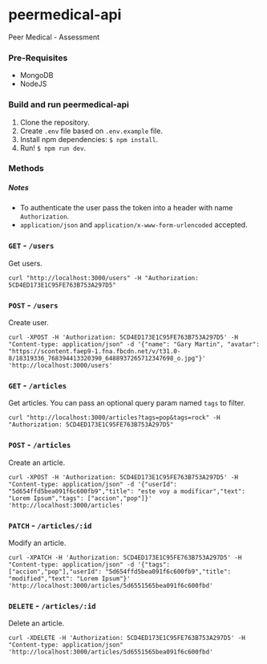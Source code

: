 # peermedical-api
Peer Medical - Assessment

### Pre-Requisites
- MongoDB
- NodeJS

### Build and run peermedical-api
1. Clone the repository.
2. Create `.env` file based on `.env.example` file.
3. Install npm dependencies: `$ npm install`.
4. Run! `$ npm run dev`.

### Methods
##### Notes
- To authenticate the user pass the token into a header with name `Authorization`.
- `application/json` and `application/x-www-form-urlencoded` accepted.
### `GET` - `/users`
Get users.
```
curl "http://localhost:3000/users" -H "Authorization: 5CD4ED173E1C95FE763B753A297D5" 
```

### `POST` - `/users`
Create user.
```
curl -XPOST -H 'Authorization: 5CD4ED173E1C95FE763B753A297D5' -H "Content-type: application/json" -d '{"name": "Gary Martin", "avatar": "https://scontent.faep9-1.fna.fbcdn.net/v/t31.0-8/18319336_768394413320390_6488937265712347698_o.jpg"}' 'http://localhost:3000/users'
```

### `GET` - `/articles`
Get articles. You can pass an optional query param named `tags` to filter.
```
curl "http://localhost:3000/articles?tags=pop&tags=rock" -H "Authorization: 5CD4ED173E1C95FE763B753A297D5" 
```

### `POST` - `/articles`
Create an article.
```
curl -XPOST -H 'Authorization: 5CD4ED173E1C95FE763B753A297D5' -H "Content-type: application/json" -d '{"userId": "5d654ffd5bea091f6c600fb9","title": "este voy a modificar","text": "Lorem Ipsum","tags": ["accion","pop"]}' 'http://localhost:3000/articles'
```

### `PATCH` - `/articles/:id`
Modify an article.
```
curl -XPATCH -H 'Authorization: 5CD4ED173E1C95FE763B753A297D5' -H "Content-type: application/json" -d '{"tags": ["accion","pop"],"userId": "5d654ffd5bea091f6c600fb9","title": "modified","text": "Lorem Ipsum"}' 'http://localhost:3000/articles/5d6551565bea091f6c600fbd' 
```

### `DELETE` - `/articles/:id`
Delete an article.
```
curl -XDELETE -H 'Authorization: 5CD4ED173E1C95FE763B753A297D5' -H "Content-type: application/json" 'http://localhost:3000/articles/5d6551565bea091f6c600fbd' 
```